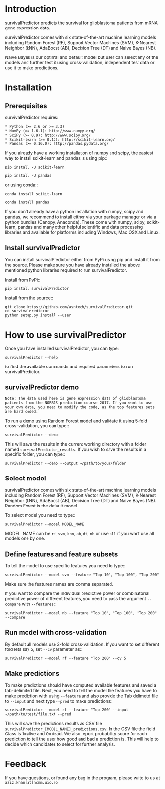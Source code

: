 Introduction
============
 survivalPredictor predicts the survival for glioblastoma patients from mRNA gene expression data.

survivalPredictor comes with six state-of-the-art machine learning models including Random Forest (RF), Support Vector Machines (SVM), K-Nearest Neighbor (kNN), AdaBoost (AB), Decision Tree (DT) and Naive Bayes (NB).

Naive Bayes is our optimal and default model but user can select any of the models and further test it using cross-validation, independent test data or use it to make predictions. 

Installation
============

Prerequisites
-------------
survivalPredictor requires:

	* Python (>= 2.6 or >= 3.3)
	* NumPy (>= 1.6.1): http://www.numpy.org/
	* SciPy (>= 0.9): http://www.scipy.org/
	* Scikit-learn (>= 0.17): http://scikit-learn.org/
	* Pandas (>= 0.16.0): http://pandas.pydata.org/

If you already have a working installation of numpy and scipy, the easiest way to install scikit-learn and pandas is using pip::

	pip install -U scikit-learn

	pip install -U pandas

or using conda::

	conda install scikit-learn

	conda install pandas


If you don’t already have a python installation with numpy, scipy and pandas, we recommend to install either via your package manager or via a python bundles (Canopy, Anaconda). These come with numpy, scipy, scikit-learn, pandas and many other helpful scientific and data processing libraries and available for platforms including Windows, Mac OSX and Linux.


Install survivalPredictor
-------------------------
You can install survivalPredictor either from PyPi using pip and install it from the source. Please make sure you have already installed the above mentioned python libraries required to run survivalPredictor.

Install from PyPi::

	pip install survivalPredictor

Install from the source::
	
	git clone https://github.com/asntech/survivalPredictor.git
	cd survivalPredictor
	python setup.py install --user

How to use survivalPredictor
============================
Once you have installed survivalPredictor, you can type:

	survivalPredictor --help

to find the available commands and required parameters to run survivalPredictor. 

survivalPredictor demo
----------------------
``Note: The data used here is gene expression data of glioblastoma patients from the NORBIS prediction course 2017. If you want to use your own data, you need to modify the code, as the top features sets are hard coded. ``

To run a demo using Random Forest model and validate it using 5-fold cross-validation, you can type::

	survivalPredictor --demo

This will save the results in the current working directory with a folder named ``survivalPredictor_results``. If you wish to save the results in a specific folder, you can type::

	survivalPredictor --demo --output ~/path/to/your/folder

Select model
------------
survivalPredictor comes with six state-of-the-art machine learning models including Random Forest (RF), Support Vector Machines (SVM), K-Nearest Neighbor (kNN), AdaBoost (AB), Decision Tree (DT) and Naive Bayes (NB). Random Forest is the default model.

To select model you need to type::

	survivalPredictor --model MODEL_NAME

MODEL_NAME can be ``rf``, ``svm``, ``knn``, ``ab``, ``dt``, ``nb`` or use ``all`` if you want use all models one by one.

Define features and feature subsets
-----------------------------------
To tell the model to use specific features you need to type::

	survivalPredictor --model svm --feature "Top 10", "Top 100", "Top 200"

Make sure the features names are comma separated. 

If you want to compare the individual predictive power or combinatorial predictive power of different features, you need to pass the argument ``--compare`` with ``--features``::

	survivalPredictor --model nb --feature "Top 10", "Top 100", "Top 200" --compare


Run model with cross-validation
-------------------------------
By default all models use 3-fold cross-validation. If you want to set different fold lets say 5, set ``--cv`` parameter as::

	survivalPredictor --model rf --feature "Top 200" --cv 5


Make predictions
------------------
To make predictions should have computed available features and saved a tab-delimited file. Next, you need to tell the model the features you have to make prediction with using ``--feature`` and also provide the Tab delimetd file to ``--input`` and next type ``--pred`` to make predictions::

	survivalPredictor --model rf --feature "Top 200" --input ~/path/to/test/file.txt --pred

This will save the predictions results as CSV file ``survivalPredictor_[MODEL_NAME]_predictions.csv``. In the CSV file the field Class is 1=alive and 0=dead. We also report  probability score for each prediction to tell the user how good and bad a prediction is. This will help to decide which candidates to select for further analysis.

Feedback
========
If you have questions, or found any bug in the program, please write to us at ``aziz.khan[at]ncmm.uio.no``

